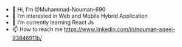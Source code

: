 - 👋 Hi, I’m @Muhammad-Nouman-690
- 👀 I’m interested in Web and Mobile Hybrid Application
- 🌱 I’m currently learning React Js 
- 📫 How to reach me https://www.linkedin.com/in/nouman-aqeel-93846911b/

<!---
Muhammad-Nouman-690/Muhammad-Nouman-690 is a ✨ special ✨ repository because its `README.md` (this file) appears on your GitHub profile.
You can click the Preview link to take a look at your changes.
--->
